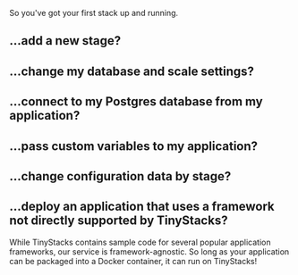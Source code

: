 So you've got your first stack up and running. 

## ...add a new stage?



## ...change my database and scale settings? 



## ...connect to my Postgres database from my application? 


## ...pass custom variables to my application? 


## ...change configuration data by stage? 



## ...deploy an application that uses a framework not directly supported by TinyStacks? 

While TinyStacks contains sample code for several popular application frameworks, our service is framework-agnostic. So long as your application can be packaged into a Docker container, it can run on TinyStacks!